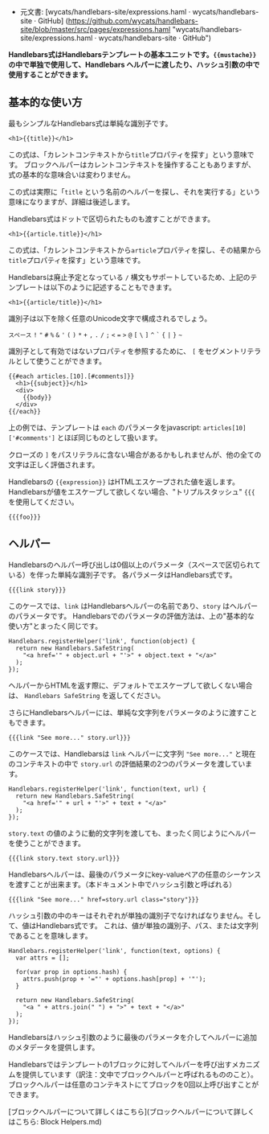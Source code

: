  +  元文書: [wycats/handlebars-site/expressions.haml · wycats/handlebars-site · GitHub]
(https://github.com/wycats/handlebars-site/blob/master/src/pages/expressions.haml 
"wycats/handlebars-site/expressions.haml · wycats/handlebars-site · GitHub")

**Handlebars式はHandlebarsテンプレートの基本ユニットです。`{{mustache}}` の中で単独で使用して、Handlebars ヘルパーに渡したり、ハッシュ引数の中で使用することができます。**

## 基本的な使い方

最もシンプルなHandlebars式は単純な識別子です。

```
<h1>{{title}}</h1>
```

この式は、「カレントコンテキストから`title`プロパティを探す」という意味です。
ブロックヘルパーはカレントコンテキストを操作することもありますが、式の基本的な意味合いは変わりません。

この式は実際に「`title` という名前のヘルパーを探し、それを実行する」という意味になりますが、詳細は後述します。

Handlebars式はドットで区切られたものも渡すことができます。

```
<h1>{{article.title}}</h1>
```

この式は、「カレントコンテキストから`article`プロパティを探し、その結果から`title`プロパティを探す」という意味です。

Handlebarsは廃止予定となっている `/` 構文もサポートしているため、上記のテンプレートは以下のように記述することもできます。

```
<h1>{{article/title}}</h1>
```

識別子は以下を除く任意のUnicode文字で構成されるでしょう。

`スペース` `!` `"` `#` `%` `&` `'` `(` `)` `*` `+` `,` `.` `/` `;` `<` `=` `>` `@` `[` `\` `]` `^` `` ` `` `{` `|` `}` `~`

識別子として有効ではないプロパティを参照するために、 `[` をセグメントリテラルとして使うことができます。

```
{{#each articles.[10].[#comments]}}
  <h1>{{subject}}</h1>
  <div>
    {{body}}
  </div>
{{/each}}
```

上の例では、テンプレートは `each` のパラメータをjavascript: `articles[10]['#comments']` とほぼ同じものとして扱います。

クローズの `]` をパスリテラルに含ない場合があるかもしれませんが、他の全ての文字は正しく評価されます。

Handlebarsの `{{expression}}` はHTMLエスケープされた値を返します。Handlebarsが値をエスケープして欲しくない場合、"トリプルスタッシュ" `{{{` を使用してください。

```
{{{foo}}}
```

## ヘルパー

Handlebarsのヘルパー呼び出しは0個以上のパラメータ（スペースで区切られている）を伴った単純な識別子です。
各パラメータはHandlebars式です。

```
{{{link story}}}
```

このケースでは、`link` はHandlebarsヘルパーの名前であり、`story` はヘルパーのパラメータです。
Handlebarsでのパラメータの評価方法は、上の"基本的な使い方"とまったく同じです。

```
Handlebars.registerHelper('link', function(object) {
  return new Handlebars.SafeString(
    "<a href='" + object.url + "'>" + object.text + "</a>"
  );
});
```

ヘルパーからHTMLを返す際に、デフォルトでエスケープして欲しくない場合は、 `Handlebars SafeString` を返してください。

さらにHandlebarsヘルパーには、単純な文字列をパラメータのように渡すこともできます。

```
{{{link "See more..." story.url}}}
```

このケースでは、Handlebarsは `link` ヘルパーに文字列 `"See more..."` と現在のコンテキストの中で `story.url` の評価結果の2つのパラメータを渡しています。

```
Handlebars.registerHelper('link', function(text, url) {
  return new Handlebars.SafeString(
    "<a href='" + url + "'>" + text + "</a>"
  );
});
```

`story.text` の値のように動的文字列を渡しても、まったく同じようにヘルパーを使うことができます。

```
{{{link story.text story.url}}}
```

Handlebarsヘルパーは、最後のパラメータにkey-valueペアの任意のシーケンスを渡すことが出来ます。（本ドキュメント中でハッシュ引数と呼ばれる）

```
{{{link "See more..." href=story.url class="story"}}}
```

ハッシュ引数の中のキーはそれぞれが単独の識別子でなければなりません。そして、値はHandlebars式です。
これは、値が単独の識別子、パス、または文字列であることを意味します。

```
Handlebars.registerHelper('link', function(text, options) {
  var attrs = [];

  for(var prop in options.hash) {
    attrs.push(prop + '="' + options.hash[prop] + '"');
  }

  return new Handlebars.SafeString(
    "<a " + attrs.join(" ") + ">" + text + "</a>"
  );
});
```

Handlebarsはハッシュ引数のように最後のパラメータを介してヘルパーに追加のメタデータを提供します。

Handlebarsではテンプレートの1ブロックに対してヘルパーを呼び出すメカニズムを提供しています（訳注：文中でブロックヘルパーと呼ばれるもののこと）。
ブロックヘルパーは任意のコンテキストにてブロックを0回以上呼び出すことができます。

[ブロックヘルパーについて詳しくはこちら](ブロックヘルパーについて詳しくはこちら: Block Helpers.md)
